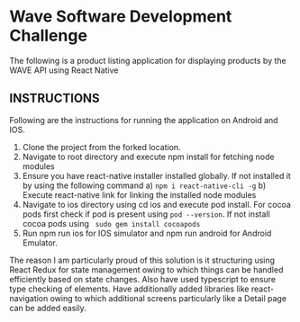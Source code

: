 # Wave Software Development Challenge

The following is a product listing application for displaying products by the WAVE API using React Native
## INSTRUCTIONS
Following are the instructions for running the application on Android and IOS.
1) Clone the project from the forked location.
2) Navigate to root directory and execute  npm install for fetching node modules
3) Ensure you have react-native installer installed  globally. If not installed it by using the following command
    a) ```npm i react-native-cli -g```
    b) Execute react-native link for linking the installed node modules
4) Navigate to ios directory using cd ios and execute pod install. For cocoa pods first check if pod is present using
```pod --version```. If not install cocoa pods using ``` sudo gem install cocoapods```
5) Run npm run ios for IOS simulator and npm run android for Android Emulator.



The reason I am particularly proud of this solution is it structuring using React Redux for state management owing to which things can be handled efficiently based on state changes. Also have used typescript to ensure type checking of elements. Have
additionally added libraries like react-navigation owing to which additional screens particularly like a Detail page can be
added easily. 